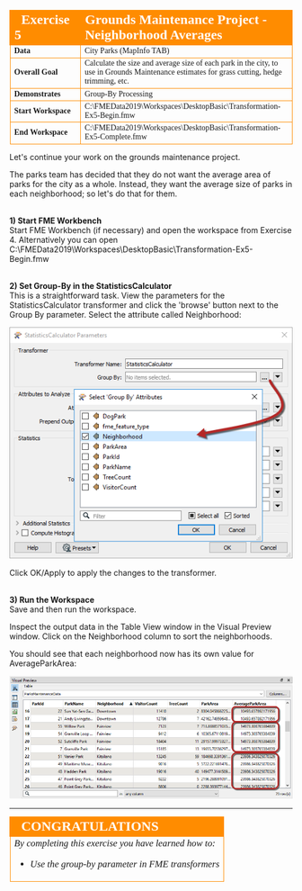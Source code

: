 <!--Exercise Section-->


<table style="border-spacing: 0px;border-collapse: collapse;font-family:serif">
<tr>
<td width=25% style="vertical-align:middle;background-color:darkorange;border: 2px solid darkorange">
<i class="fa fa-cogs fa-lg fa-pull-left fa-fw" style="color:white;padding-right: 12px;vertical-align:text-top"></i>
<span style="color:white;font-size:x-large;font-weight: bold">Exercise 5</span>
</td>
<td style="border: 2px solid darkorange;background-color:darkorange;color:white">
<span style="color:white;font-size:x-large;font-weight: bold">Grounds Maintenance Project - Neighborhood Averages</span>
</td>
</tr>

<tr>
<td style="border: 1px solid darkorange; font-weight: bold">Data</td>
<td style="border: 1px solid darkorange">City Parks (MapInfo TAB)</td>
</tr>

<tr>
<td style="border: 1px solid darkorange; font-weight: bold">Overall Goal</td>
<td style="border: 1px solid darkorange">Calculate the size and average size of each park in the city, to use in Grounds Maintenance estimates for grass cutting, hedge trimming, etc.</td>
</tr>

<tr>
<td style="border: 1px solid darkorange; font-weight: bold">Demonstrates</td>
<td style="border: 1px solid darkorange">Group-By Processing</td>
</tr>

<tr>
<td style="border: 1px solid darkorange; font-weight: bold">Start Workspace</td>
<td style="border: 1px solid darkorange">C:\FMEData2019\Workspaces\DesktopBasic\Transformation-Ex5-Begin.fmw</td>
</tr>

<tr>
<td style="border: 1px solid darkorange; font-weight: bold">End Workspace</td>
<td style="border: 1px solid darkorange">C:\FMEData2019\Workspaces\DesktopBasic\Transformation-Ex5-Complete.fmw</td>
</tr>

</table>



Let's continue your work on the grounds maintenance project.

The parks team has decided that they do not want the average area of parks for the city as a whole. Instead, they want the average size of parks in each neighborhood; so let's do that for them.


<br>**1) Start FME Workbench**
<br>Start FME Workbench (if necessary) and open the workspace from Exercise 4. Alternatively you can open C:\FMEData2019\Workspaces\DesktopBasic\Transformation-Ex5-Begin.fmw


<br>**2) Set Group-By in the StatisticsCalculator**
<br>This is a straightforward task. View the parameters for the StatisticsCalculator transformer and click the 'browse' button next to the Group By parameter. Select the attribute called Neighborhood:

![](./Images/Img2.238.Ex5.StatsCalcGroupBy.png)

Click OK/Apply to apply the changes to the transformer.


<br>**3) Run the Workspace**
<br>Save and then run the workspace.

Inspect the output data in the Table View window in the Visual Preview window. Click on the Neighborhood column to sort the neighborhoods.

You should see that each neighborhood now has its own value for AverageParkArea:

![](./Images/Img2.239.Ex5.StatsCalcGroupByVP.png)

---

<!--Exercise Congratulations Section-->

<table style="border-spacing: 0px">
<tr>
<td style="vertical-align:middle;background-color:darkorange;border: 2px solid darkorange">
<i class="fa fa-thumbs-o-up fa-lg fa-pull-left fa-fw" style="color:white;padding-right: 12px;vertical-align:text-top"></i>
<span style="color:white;font-size:x-large;font-weight: bold;font-family:serif">CONGRATULATIONS</span>
</td>
</tr>

<tr>
<td style="border: 1px solid darkorange">
<span style="font-family:serif; font-style:italic; font-size:larger">
By completing this exercise you have learned how to:
<br>
<ul><li>Use the group-by parameter in FME transformers</li></ul>
</span>
</td>
</tr>
</table>
